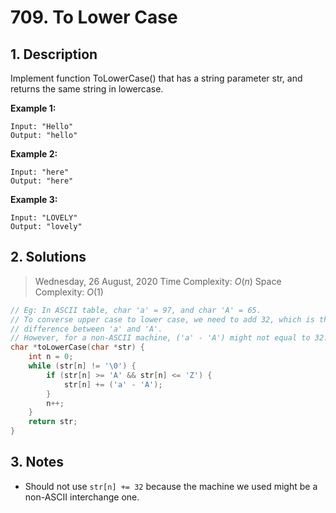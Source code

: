 # 709. To Lower Case

## 1. Description

Implement function ToLowerCase() that has a string parameter str, and returns the same string in lowercase.

**Example 1:**

```
Input: "Hello"
Output: "hello"
```

**Example 2:**

```
Input: "here"
Output: "here"
```

**Example 3:**

```
Input: "LOVELY"
Output: "lovely"
```

## 2. Solutions

> Wednesday, 26 August, 2020
> Time Complexity: $O(n)$
> Space Complexity: $O(1)$

```C
// Eg: In ASCII table, char 'a' = 97, and char 'A' = 65.
// To converse upper case to lower case, we need to add 32, which is the
// difference between 'a' and 'A'.
// However, for a non-ASCII machine, ('a' - 'A') might not equal to 32.
char *toLowerCase(char *str) {
    int n = 0;
    while (str[n] != '\0') {
        if (str[n] >= 'A' && str[n] <= 'Z') {
            str[n] += ('a' - 'A');
        }
        n++;
    }
    return str;
}
```

## 3. Notes

- Should not use `str[n] += 32` because the machine we used might be a non-ASCII interchange one.
